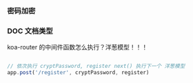 
### 密码加密



### DOC 文档类型

koa-router 的中间件函数怎么执行？洋葱模型！！！
```js

// 依次执行 cryptPassword, register next() 执行下一个 洋葱模型
app.post('/register', cryptPassword, register)
```